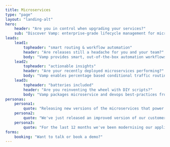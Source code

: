 ```yaml
---
title: Microservices
type: "page"
layout: "landing-alt"
hero: 
    header: "Are you in control when upgrading your services?" 
    sub: "Discover Vamp: enterprise-grade lifecycle management for microservices."
leads:
    lead1:
        topheader: "smart routing & workflow automation"
        header: "Are releases still a headache for you and your team?"
        body: "Vamp provides smart, out-of-the-box automation workflows for testing and releasing microservices. You can start applying automated canary-test and -release strategies immediately."
    lead2:
        topheader: "actionable insights"
        header: "Are your recently deployed microservices performing?"
        body: "Vamp enables percentage based conditional traffic routing per service to test and compare all aspects of your applications in production. Vamp aggregates technical and business data into high-level health metrics for full actionable insights and control. "
    lead3:
        topheader: "batteries included"
        header: "Are you reinventing the wheel with DIY scripts?"
        body: "Vamp packages microservice and devops best-practices from the Silicon Valley unicorns into out-of-the-box automation and optimisation workflows. Vamp works with all major clouds and container schedulers."
personas:
    persona1:
        quote: "Releasing new versions of the microservices that power our growing SaaS platform is giving me a huge headache. Devops resources are scarce, there is still a lot of manual work involved, and testing a release takes more time than we have."
    persona2:
        quote: "We've just released an improved version of our customer subscription API, but i'm not sure if it actually performs better, and now i also see issues appearing in other related services. What's going on?"
    persona3:
        quote: "For the last 12 months we've been modernising our application landscape with the latest microservice, container and continuous delivery technologies. Our budgets and time have been fully consumed, but we're still on the same release velocity with the same amount of issues."
forms:
    booking: "Want to talk or book a demo?"             
---
```



